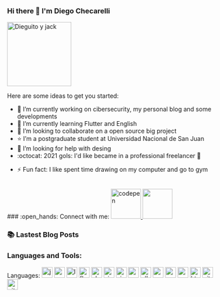 ### Hi there 👋 I'm Diego Checarelli

<img 
aling="left"
alt="Dieguito y jack"
width="150px"
heigth="150px"
src="https://avatars1.githubusercontent.com/u/4382325?s=460&amp;u=3f3c599e19eba845d2e5c3cd42a074dd30b9d7a8&amp;v=4"
/>
<!--
**diegocheca/diegocheca** is a ✨ _special_ ✨ repository because its `README.md` (this file) appears on your GitHub profile.
-->
Here are some ideas to get you started:

- 🔭 I’m currently working on cibersecurity, my personal blog and some developments
- 🌱 I’m currently learning Flutter and English
- 👯 I’m looking to collaborate on a open source big project
- :star: I’m a postgraduate student at Universidad Nacional de San Juan
- 🤔 I’m looking for help with desing
- :octocat: 2021 gols: I'd like became in a professional freelancer :muscle: 
<!-- -- 💬 Ask me about ...
 📫 How to reach me: ... 
- 😄 Pronouns: ...-->
- ⚡ Fun fact: I like spent time drawing on my computer and go to gym
<br>
### :open_hands: Connect with me:
<a href="https://diegocheca.github.io/portfolio/">
<img 
aling="left"
alt="codepen"
width="70px"
heigth="70px"
src="https://upload.wikimedia.org/wikipedia/commons/c/c0/Feather-logos-codepen.svg"
/>
 </a>

<a href="https://diegocheca.github.io/portfolio/">
 <img 
 aling="personal-page"
 width="70px"
 heigth="70px"
 src="https://upload.wikimedia.org/wikipedia/commons/thumb/2/26/Logo_Sitio_Web.png/120px-Logo_Sitio_Web.png"
 />
</a>
<br>

### :books: Lastest Blog Posts

### Languages and Tools:





Languages:
<img 
aling="left"
alt="js"
width="25px"
heigth="25px"
src="https://upload.wikimedia.org/wikipedia/commons/thumb/9/99/Unofficial_JavaScript_logo_2.svg/245px-Unofficial_JavaScript_logo_2.svg.png"
/>
<img 
aling="left"
alt="vue"
width="25px"
heigth="25px"
src="https://www.dotcom-monitor.com/blog/wp-content/uploads/sites/3/2020/05/Vue-logo-1.png"
/>
<img 
aling="left"
alt="laravel"
width="25px"
heigth="25px"
src="https://upload.wikimedia.org/wikipedia/commons/thumb/9/9a/Laravel.svg/50px-Laravel.svg.png"
/>
<img 
aling="left"
alt="flutter"
width="25px"
heigth="25px"
src="https://cdn.worldvectorlogo.com/logos/flutter.svg"
/>
<img 
aling="left"
alt="ehtereum"
width="25px"
heigth="25px"
src="https://upload.wikimedia.org/wikipedia/commons/thumb/b/b7/ETHEREUM-YOUTUBE-PROFILE-PIC.png/170px-ETHEREUM-YOUTUBE-PROFILE-PIC.png"
/>
<img 
aling="left"
alt="visual-code"
width="25px"
heigth="25px"
src="https://upload.wikimedia.org/wikipedia/commons/thumb/9/9a/Visual_Studio_Code_1.35_icon.svg/64px-Visual_Studio_Code_1.35_icon.svg.png"
/>
<img 
aling="left"
alt="vim"
width="25px"
heigth="25px"
src="https://blastcoding.com/wp-content/uploads/2020/05/Vimlogo..png"
/>
<img 
aling="left"
alt="parrot"
width="25px"
heigth="25px"
src="https://upload.wikimedia.org/wikipedia/commons/thumb/4/45/Parrot_Logo.png/632px-Parrot_Logo.png"
/>
<img 
aling="left"
alt="elk"
width="25px"
heigth="25px"
src="https://raw.githubusercontent.com/blacktop/docker-elastic-stack/master/docs/img/el_stack_logo.png"
/>
<img 
aling="left"
alt="c++"
width="25px"
heigth="25px"
src="https://upload.wikimedia.org/wikipedia/commons/thumb/1/18/ISO_C%2B%2B_Logo.svg/200px-ISO_C%2B%2B_Logo.svg.png"
/>
<img 
aling="left"
alt="wazuh"
width="25px"
heigth="25px"
src="https://upload.wikimedia.org/wikipedia/commons/thumb/6/6c/Wazuh_blue.png/200px-Wazuh_blue.png"
/>
<img 
aling="left"
alt="mysql"
width="25px"
heigth="25px"
src="https://upload.wikimedia.org/wikipedia/en/thumb/6/62/MySQL.svg/136px-MySQL.svg.png"
/>
<img 
aling="left"
alt="html5"
width="25px"
heigth="25px"
src="https://upload.wikimedia.org/wikipedia/commons/thumb/6/61/HTML5_logo_and_wordmark.svg/250px-HTML5_logo_and_wordmark.svg.png"
/>
<img 
aling="left"
alt="git"
width="25px"
heigth="25px"
src="https://upload.wikimedia.org/wikipedia/commons/thumb/e/e0/Git-logo.svg/512px-Git-logo.svg.png"
/>
<img 
aling="left"
alt="github"
width="25px"
heigth="25px"
src="https://upload.wikimedia.org/wikipedia/commons/9/91/Octicons-mark-github.svg"
/>
